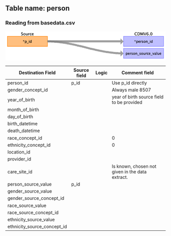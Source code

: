 ## Table name: person

### Reading from basedata.csv

![](index_files/image2.png)

| Destination Field | Source field | Logic | Comment field |
| --- | --- | --- | --- |
| person_id | p_id |  | Use p_id directly<br> |
| gender_concept_id |  |  | Always male 8507 |
| year_of_birth |  |  | year of birth source field to be provided |
| month_of_birth |  |  |  |
| day_of_birth |  |  |  |
| birth_datetime |  |  |  |
| death_datetime |  |  |  |
| race_concept_id |  |  | 0 |
| ethnicity_concept_id |  |  | 0 |
| location_id |  |  |  |
| provider_id |  |  |  |
| care_site_id |  |  | Is known, chosen not given in the data extract. |
| person_source_value | p_id |  |  |
| gender_source_value |  |  |  |
| gender_source_concept_id |  |  |  |
| race_source_value |  |  |  |
| race_source_concept_id |  |  |  |
| ethnicity_source_value |  |  |  |
| ethnicity_source_concept_id |  |  |  |

